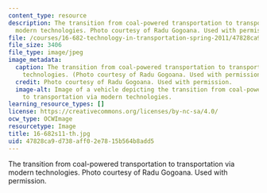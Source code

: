 ```yaml
---
content_type: resource
description: The transition from coal-powered transportation to transportation via
  modern technologies. Photo courtesy of Radu Gogoana. Used with permission.
file: /courses/16-682-technology-in-transportation-spring-2011/47828ca9d738aff02e7815b564b8add5_16-682s11-th.jpg
file_size: 3406
file_type: image/jpeg
image_metadata:
  caption: The transition from coal-powered transportation to transportation via modern
    technologies. (Photo courtesy of Radu Gogoana. Used with permission.)
  credit: Photo courtesy of Radu Gogoana. Used with permission.
  image-alt: Image of a vehicle depicting the transition from coal-powered transportation
    to transportation via modern technologies.
learning_resource_types: []
license: https://creativecommons.org/licenses/by-nc-sa/4.0/
ocw_type: OCWImage
resourcetype: Image
title: 16-682s11-th.jpg
uid: 47828ca9-d738-aff0-2e78-15b564b8add5
---
```

The transition from coal-powered transportation to transportation via modern technologies. Photo courtesy of Radu Gogoana. Used with permission.